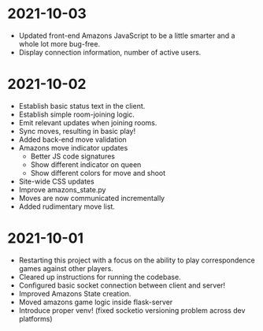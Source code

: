 # 2021-10-03
- Updated front-end Amazons JavaScript to be a little smarter and a whole lot more bug-free.
- Display connection information, number of active users.
# 2021-10-02
- Establish basic status text in the client.
- Establish simple room-joining logic.
- Emit relevant updates when joining rooms.
- Sync moves, resulting in basic play!
- Added back-end move validation
- Amazons move indicator updates
    - Better JS code signatures
    - Show different indicator on queen
    - Show different colors for move and shoot
- Site-wide CSS updates
- Improve amazons_state.py
- Moves are now communicated incrementally
- Added rudimentary move list. 
# 2021-10-01
- Restarting this project with a focus on the ability to play correspondence games against other players.
- Cleared up instructions for running the codebase.
- Configured basic socket connection between client and server!
- Improved Amazons State creation.
- Moved amazons game logic inside flask-server
- Introduce proper venv! (fixed socketio versioning problem across dev platforms)